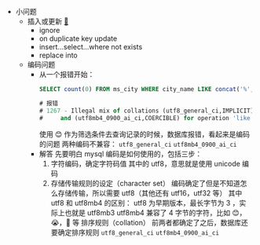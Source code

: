 - 小问题
	- 插入或更新 [🔗](https://baijiahao.baidu.com/s?id=1644358136491778500&wfr=spider&for=pc)
		- ignore
		- on duplicate key update
		- insert...select...where not exists
		- replace into
	- 编码问题
		- 从一个报错开始：
		  ```sql
		  SELECT count(0) FROM ms_city WHERE city_name LIKE concat('%', '😊', '%')
		  
		  # 报错
		  # 1267 - Illegal mix of collations (utf8_general_ci,IMPLICIT) 
		  # 	and (utf8mb4_0900_ai_ci,COERCIBLE) for operation 'like', Time: 0.006000s
		  ```
		  使用 😊 作为筛选条件去查询记录的时候，数据库报错，看起来是编码的问题
		  两种编码不兼容：
		  `utf8_general_ci`  `utf8mb4_0900_ai_ci`
		- 解答
		  先要明白 mysql 编码是如何使用的，包括三步：
		  1. 字符编码，确定字符码值
		      其中的 utf8，意思就是使用 unicode 编码
		  2. 存储传输规则的设定（character set）
		      编码确定了但是不知道怎么存储传输，所以需要 utf8（其他还有 utf16，utf32 等）
		  其中 utf8 和 utf8mb4 的区别：
		  utf8 为早期版本，最长字节为 3 ，实际上也就是 utf8mb3
		  utf8mb4 兼容了 4 字节的字符，比如 😊，😭，🚗 等
		  排序规则（collation）
		  前两者都确定了之后，数据库还要确定排序规则
		  `utf8_general_ci` `utf8mb4_0900_ai_ci`
